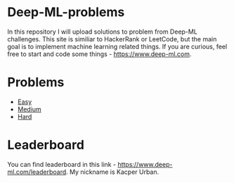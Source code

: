 # Deep-ML-problems
In this repository I will upload solutions to problem from Deep-ML challenges. This site is similiar to HackerRank or LeetCode, but the main goal is to implement machine learning related things. If you are curious, feel free to start and code some things - https://www.deep-ml.com.

# Problems
* [Easy](Easy)
* [Medium](Medium)
* [Hard](Hard)

# Leaderboard
You can find leaderboard in this link - https://www.deep-ml.com/leaderboard. My nickname is Kacper Urban.